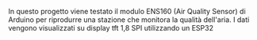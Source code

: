 In questo progetto viene testato il modulo ENS160 (Air Quality Sensor) di Arduino per riprodurre una stazione che monitora la qualità dell'aria. 
I dati vengono visualizzati su display tft 1,8 SPI utilizzando un ESP32
